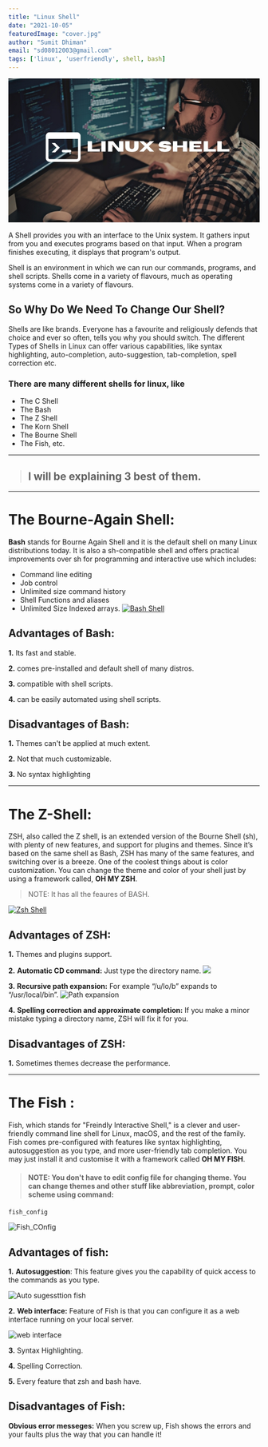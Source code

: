 ```yaml
---
title: "Linux Shell"
date: "2021-10-05"
featuredImage: "cover.jpg"
author: "Sumit Dhiman"
email: "sd08012003@gmail.com"
tags: ['linux', 'userfriendly', shell, bash]
---
```


![image here](cover.jpg)

A Shell provides you with an interface to the Unix system. It gathers input from you and executes programs based on that input. When a program finishes executing, it displays that program's output.

Shell is an environment in which we can run our commands, programs, and shell scripts. Shells come in a variety of flavours, much as operating systems come in a variety of flavours. 
## So  Why Do We Need To Change Our Shell?
Shells are like brands. Everyone has a favourite and religiously defends that choice and ever so often, tells you why you should switch. The different Types of Shells in Linux can offer various capabilities, like syntax highlighting, auto-completion, auto-suggestion, tab-completion, spell correction etc.
 ### There are many different shells for linux, like
 - The C Shell
 - The Bash
 -  The Z Shell
 - The Korn Shell
 - The Bourne Shell
 - The Fish, etc.

------------


 
> ## I will be explaining 3 best of them. 
 

------------


# The Bourne-Again Shell:
**Bash** stands for Bourne Again Shell and it is the default shell on many Linux distributions today. It is also a sh-compatible shell and offers practical improvements over sh for programming and interactive use which includes:
- Command line editing
- Job control
- Unlimited size command history
- Shell Functions and aliases
- Unlimited Size Indexed arrays.
[![Bash Shell ](https://www.cyberciti.biz/media/new/faq/2016/01/Hello-World-Bash-Shell-Script-Program.jpg "Bash Shell ")](http://https://www.cyberciti.biz/media/new/faq/2016/01/Hello-World-Bash-Shell-Script-Program.jpg "Bash Shell ")
 
##   Advantages of Bash:

**1.** Its fast and stable.

**2.** comes pre-installed and default shell of many distros.

**3.** compatible with shell scripts.

**4.** can be easily automated using shell scripts.

## Disadvantages of Bash:

**1.** Themes can't be applied at much extent.

**2.** Not that much customizable.

**3.** No syntax highlighting

------------


# The Z-Shell:
ZSH, also called the Z shell, is an extended version of the Bourne Shell (sh), with plenty of new features, and support for plugins and themes. Since it’s based on the same shell as Bash, ZSH has many of the same features, and switching over is a breeze.
One of the coolest things about is color customization. You can change the theme and color of your shell just by using a framework called, **OH MY ZSH**.

> NOTE: It has all the feaures of BASH.

[![Zsh Shell](https://user-images.githubusercontent.com/49100982/108254744-777cb400-716c-11eb-9407-1463775bbc25.jpg "Zsh Shell")](http://https://user-images.githubusercontent.com/49100982/108254744-777cb400-716c-11eb-9407-1463775bbc25.jpg "Zsh Shell")

## Advantages of ZSH:
**1.** Themes and plugins support.

**2.** **Automatic CD command:** Just type the directory name.
![](https://i.ibb.co/vCnWTvc/Screenshot-from-2021-10-04-14-01-58.png)

**3.** **Recursive path expansion:**  For example “/u/lo/b” expands to “/usr/local/bin”.
![Path expansion](https://i.ibb.co/CVJWHMC/ezgif-com-gif-maker.gif "Path expansion")

**4.** **Spelling correction and approximate completion:** If you make a minor mistake typing a directory name, ZSH will fix it for you.

## Disadvantages of ZSH:
**1.** Sometimes themes decrease the performance.


------------
# The Fish :

Fish, which stands for "Freindly Interactive Shell," is a clever and user-friendly command line shell for Linux, macOS, and the rest of the family.
Fish comes pre-configured with features like syntax highlighting, autosuggestion as you type, and more user-friendly tab completion.
You may just install it and customise it with a framework called **OH MY FISH**. 

> #### NOTE: You don't have to edit config file for changing theme. You can change themes and other stuff like abbreviation, prompt, color scheme using command:
    fish_config
![Fish_COnfig](https://i.ibb.co/WDBVBZV/ezgif-com-gif-maker-1.gif "Fish_COnfig")

## Advantages of fish:
**1.**  **Autosuggestion**: This feature gives you the capability of quick access to the commands as you type.

![Auto sugessttion fish](https://i.ibb.co/Hn2PRdC/Screenshot-from-2021-10-05-20-22-13.png "Auto sugessttion fish")

**2.** **Web interface:**  Feature of Fish is that you can configure it as a web interface running on your local server. 

![web interface](https://i.ibb.co/N2k0Xz6/Screenshot-from-2021-10-05-20-24-57.png "web interface")

**3.**  Syntax Highlighting.

**4.** Spelling Correction.

**5.**  Every feature that zsh and bash have.

## Disadvantages of Fish:
**Obvious error messeges:** When you screw up, Fish shows the errors and your faults plus the way that you can handle it!





 
 
